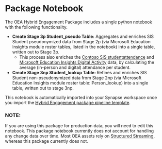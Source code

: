 # Package Notebook

The OEA Hybrid Engagement Package includes a single python [notebook](https://github.com/microsoft/OpenEduAnalytics/blob/main/packages/package_catalog/Hybrid_Engagement/notebooks/HybridEngagement_enrichment.ipynb) with the following functionality. 
 - <strong>Create Stage 3p Student_pseudo Table:</strong> Aggregates and enriches SIS Student pseudonymized data from Stage 2p (via Microsoft Education Insights module roster tables, listed in the notebook) into a single table, written out to Stage 3p.
     * This process also enriches the [Contoso SIS studentattendance](https://github.com/microsoft/OpenEduAnalytics/blob/main/modules/module_catalog/Student_and_School_Data_Systems/test_data/batch1/studentattendance.csv) and [Microsoft Education Insights Digital Activity](https://github.com/microsoft/OpenEduAnalytics/blob/main/modules/module_catalog/Microsoft_Education_Insights/test_data/activity/2021-06-02/ApplicationUsage.csv) data, by calculating the average (in-person and digital) attendance per student.
 - <strong>Create Stage 3np Student_lookup Table:</strong> Refines and enriches SIS Student non-pseudonymized data from Stage 2np (via Microsoft Education Insights module roster table: Person_lookup) into a single table, written out to stage 3np.
 
 This notebook is automatically imported into your Synapse workspace once you import the [Hybrid Engagement package pipeline template](https://github.com/microsoft/OpenEduAnalytics/tree/main/packages/package_catalog/Hybrid_Engagement/pipelines).

### NOTE:
If you are using this package for production data, you will need to edit this notebook. This package notebook currently does not account for handling any change data over time. Most OEA assets rely on [Structured Streaming](https://spark.apache.org/docs/latest/structured-streaming-programming-guide.html), whereas this package currently does not. 
